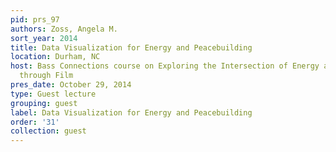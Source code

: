 ```yaml
---
pid: prs_97
authors: Zoss, Angela M.
sort_year: 2014
title: Data Visualization for Energy and Peacebuilding
location: Durham, NC
host: Bass Connections course on Exploring the Intersection of Energy and Peace-building
  through Film
pres_date: October 29, 2014
type: Guest lecture
grouping: guest
label: Data Visualization for Energy and Peacebuilding
order: '31'
collection: guest
---
```

